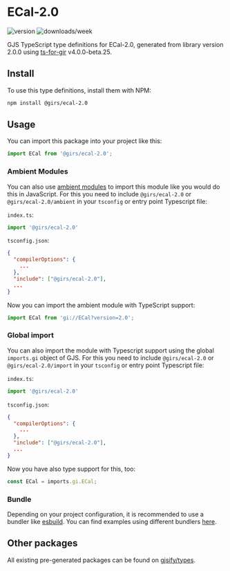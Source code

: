 
# ECal-2.0

![version](https://img.shields.io/npm/v/@girs/ecal-2.0)
![downloads/week](https://img.shields.io/npm/dw/@girs/ecal-2.0)


GJS TypeScript type definitions for ECal-2.0, generated from library version 2.0.0 using [ts-for-gir](https://github.com/gjsify/ts-for-gir) v4.0.0-beta.25.


## Install

To use this type definitions, install them with NPM:
```bash
npm install @girs/ecal-2.0
```

## Usage

You can import this package into your project like this:
```ts
import ECal from '@girs/ecal-2.0';
```

### Ambient Modules

You can also use [ambient modules](https://github.com/gjsify/ts-for-gir/tree/main/packages/cli#ambient-modules) to import this module like you would do this in JavaScript.
For this you need to include `@girs/ecal-2.0` or `@girs/ecal-2.0/ambient` in your `tsconfig` or entry point Typescript file:

`index.ts`:
```ts
import '@girs/ecal-2.0'
```

`tsconfig.json`:
```json
{
  "compilerOptions": {
    ...
  },
  "include": ["@girs/ecal-2.0"],
  ...
}
```

Now you can import the ambient module with TypeScript support: 

```ts
import ECal from 'gi://ECal?version=2.0';
```

### Global import

You can also import the module with Typescript support using the global `imports.gi` object of GJS.
For this you need to include `@girs/ecal-2.0` or `@girs/ecal-2.0/import` in your `tsconfig` or entry point Typescript file:

`index.ts`:
```ts
import '@girs/ecal-2.0'
```

`tsconfig.json`:
```json
{
  "compilerOptions": {
    ...
  },
  "include": ["@girs/ecal-2.0"],
  ...
}
```

Now you have also type support for this, too:

```ts
const ECal = imports.gi.ECal;
```

### Bundle

Depending on your project configuration, it is recommended to use a bundler like [esbuild](https://esbuild.github.io/). You can find examples using different bundlers [here](https://github.com/gjsify/ts-for-gir/tree/main/examples).

## Other packages

All existing pre-generated packages can be found on [gjsify/types](https://github.com/gjsify/types).

